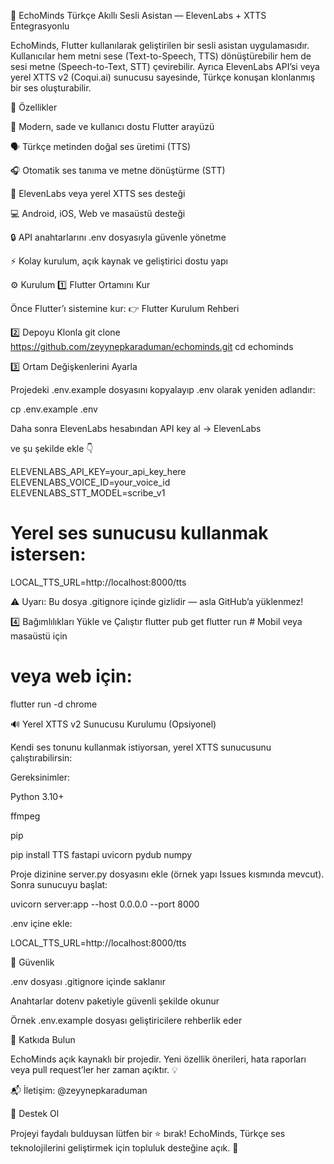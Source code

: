 🧠 EchoMinds
Türkçe Akıllı Sesli Asistan — ElevenLabs + XTTS Entegrasyonlu

EchoMinds, Flutter kullanılarak geliştirilen bir sesli asistan uygulamasıdır.
Kullanıcılar hem metni sese (Text-to-Speech, TTS) dönüştürebilir hem de sesi metne (Speech-to-Text, STT) çevirebilir.
Ayrıca ElevenLabs API’si veya yerel XTTS v2 (Coqui.ai) sunucusu sayesinde, Türkçe konuşan klonlanmış bir ses oluşturabilir.

🚀 Özellikler

🎨 Modern, sade ve kullanıcı dostu Flutter arayüzü

🗣️ Türkçe metinden doğal ses üretimi (TTS)

🎧 Otomatik ses tanıma ve metne dönüştürme (STT)

🧠 ElevenLabs veya yerel XTTS ses desteği

💻 Android, iOS, Web ve masaüstü desteği

🔒 API anahtarlarını .env dosyasıyla güvenle yönetme

⚡ Kolay kurulum, açık kaynak ve geliştirici dostu yapı

⚙️ Kurulum
1️⃣ Flutter Ortamını Kur

Önce Flutter’ı sistemine kur:
👉 Flutter Kurulum Rehberi

2️⃣ Depoyu Klonla
git clone https://github.com/zeyynepkaraduman/echominds.git
cd echominds

3️⃣ Ortam Değişkenlerini Ayarla

Projedeki .env.example dosyasını kopyalayıp .env olarak yeniden adlandır:

cp .env.example .env


Daha sonra ElevenLabs hesabından API key al → ElevenLabs

ve şu şekilde ekle 👇

ELEVENLABS_API_KEY=your_api_key_here
ELEVENLABS_VOICE_ID=your_voice_id
ELEVENLABS_STT_MODEL=scribe_v1
# Yerel ses sunucusu kullanmak istersen:
LOCAL_TTS_URL=http://localhost:8000/tts


⚠️ Uyarı: Bu dosya .gitignore içinde gizlidir — asla GitHub’a yüklenmez!

4️⃣ Bağımlılıkları Yükle ve Çalıştır
flutter pub get
flutter run           # Mobil veya masaüstü için
# veya web için:
flutter run -d chrome

🔊 Yerel XTTS v2 Sunucusu Kurulumu (Opsiyonel)

Kendi ses tonunu kullanmak istiyorsan, yerel XTTS sunucusunu çalıştırabilirsin:

Gereksinimler:

Python 3.10+

ffmpeg

pip

pip install TTS fastapi uvicorn pydub numpy


Proje dizinine server.py dosyasını ekle (örnek yapı Issues kısmında mevcut).
Sonra sunucuyu başlat:

uvicorn server:app --host 0.0.0.0 --port 8000


.env içine ekle:

LOCAL_TTS_URL=http://localhost:8000/tts

🧩 Güvenlik

.env dosyası .gitignore içinde saklanır

Anahtarlar dotenv paketiyle güvenli şekilde okunur

Örnek .env.example dosyası geliştiricilere rehberlik eder

💬 Katkıda Bulun

EchoMinds açık kaynaklı bir projedir.
Yeni özellik önerileri, hata raporları veya pull request’ler her zaman açıktır. 💡

📬 İletişim: @zeyynepkaraduman

🌟 Destek Ol

Projeyi faydalı bulduysan lütfen bir ⭐ bırak!
EchoMinds, Türkçe ses teknolojilerini geliştirmek için topluluk desteğine açık. 💖
